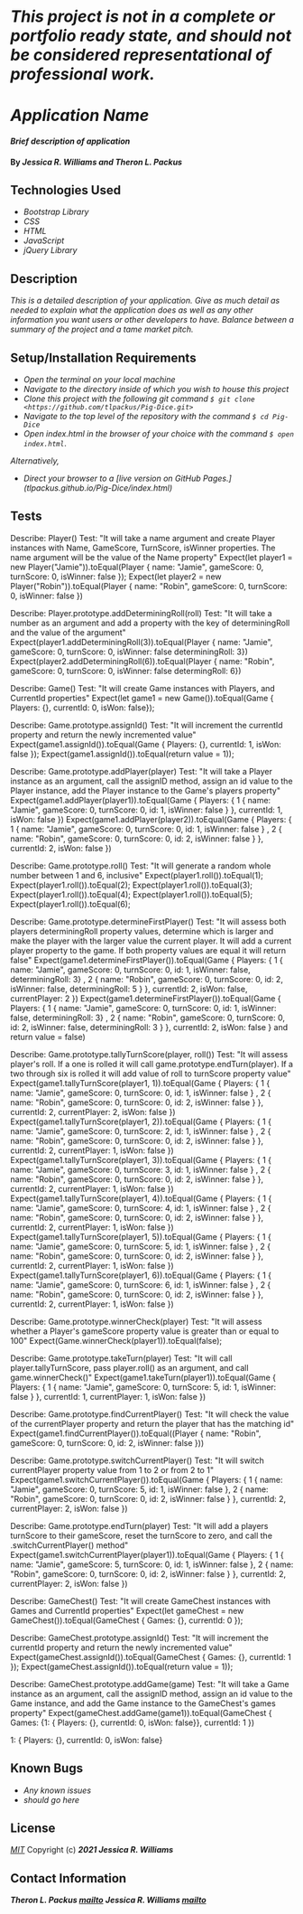 # _This project is not in a complete or portfolio ready state, and should not be considered representational of professional work._

# _Application Name_

#### _Brief description of application_

#### By _**Jessica R. Williams and Theron L. Packus**_

## Technologies Used

* _Bootstrap Library_
* _CSS_
* _HTML_
* _JavaScript_
* _jQuery Library_

## Description

_This is a detailed description of your application. Give as much detail as needed to explain what the application does as well as any other information you want users or other developers to have. Balance between a summary of the project and a tame market pitch._

## Setup/Installation Requirements
>
* _Open the terminal on your local machine_
* _Navigate to the directory inside of which you wish to house this project_
* _Clone this project with the following git command `$ git clone <https://github.com/tlpackus/Pig-Dice.git>`_
* _Navigate to the top level of the repository with the command `$ cd Pig-Dice`_
* _Open index.html in the browser of your choice with the command `$ open index.html`_.

_Alternatively,_

* _Direct your browser to a [live version on GitHub Pages.] (tlpackus.github.io/Pig-Dice/index.html)_


## Tests

Describe: Player()
Test: "It will take a name argument and create Player instances with Name, GameScore, TurnScore, isWinner properties. The name argument will be the value of the Name property"
Expect(let player1 = new Player("Jamie")).toEqual(Player { name: "Jamie", gameScore: 0, turnScore: 0, isWinner: false });
Expect(let player2 = new Player("Robin")).toEqual(Player { name: "Robin", gameScore: 0, turnScore: 0, isWinner: false })

Describe: Player.prototype.addDeterminingRoll(roll)
Test: "It will take a number as an argument and add a property with the key of determiningRoll and the value of the argument"
Expect(player1.addDeterminingRoll(3)).toEqual(Player { name: "Jamie", gameScore: 0, turnScore: 0, isWinner: false determiningRoll: 3})
Expect(player2.addDeterminingRoll(6)).toEqual(Player { name: "Robin", gameScore: 0, turnScore: 0, isWinner: false determingRoll: 6})

Describe: Game()
Test: "It will create Game instances with Players, and CurrentId properties"
Expect(let game1 = new Game()).toEqual(Game { Players: {}, currentId: 0, isWon: false});

Describe: Game.prototype.assignId()
Test: "It will increment the currentId property and return the newly incremented value"
Expect(game1.assignId()).toEqual(Game { Players: {}, currentId: 1, isWon: false });
Expect(game1.assignId()).toEqual(return value = 1));

Describe: Game.prototype.addPlayer(player)
Test: "It will take a Player instance as an argument, call the assignID method, assign an id value to the Player instance, add the Player instance to the Game's players property"
Expect(game1.addPlayer(player1)).toEqual(Game { Players: { 1 { name: "Jamie", gameScore: 0, turnScore: 0, id: 1, isWinner: false } }, currentId: 1, isWon: false })
Expect(game1.addPlayer(player2)).toEqual(Game { Players: { 1 { name: "Jamie", gameScore: 0, turnScore: 0, id: 1, isWinner: false } , 2 { name: "Robin", gameScore: 0, turnScore: 0, id: 2, isWinner: false } }, currentId: 2, isWon: false })

Describe: Game.prototype.roll()
Test: "It will generate a random whole number between 1 and 6, inclusive"
Expect(player1.roll()).toEqual(1);
Expect(player1.roll()).toEqual(2);
Expect(player1.roll()).toEqual(3);
Expect(player1.roll()).toEqual(4);
Expect(player1.roll()).toEqual(5);
Expect(player1.roll()).toEqual(6);

Describe: Game.prototype.determineFirstPlayer()
Test: "It will assess both players determiningRoll property values, determine which is larger and make the player with the larger value the current player. It will add a current player property to the game. If both property values are equal it will return false"
Expect(game1.determineFirstPlayer()).toEqual(Game { Players: { 1 { name: "Jamie", gameScore: 0, turnScore: 0, id: 1, isWinner: false, determiningRoll: 3} , 2 { name: "Robin", gameScore: 0, turnScore: 0, id: 2, isWinner: false, determiningRoll: 5 } }, currentId: 2, isWon: false, currentPlayer: 2 })
Expect(game1.determineFirstPlayer()).toEqual(Game { Players: { 1 { name: "Jamie", gameScore: 0, turnScore: 0, id: 1, isWinner: false, determiningRoll: 3} , 2 { name: "Robin", gameScore: 0, turnScore: 0, id: 2, isWinner: false, determiningRoll: 3 } }, currentId: 2, isWon: false } and return value = false)

Describe: Game.prototype.tallyTurnScore(player, roll())
Test: "It will assess player's roll. If a one is rolled it will call game.prototype.endTurn(player). If a two through six is rolled it will add value of roll to turnScore property value"
Expect(game1.tallyTurnScore(player1, 1)).toEqual(Game { Players: { 1 { name: "Jamie", gameScore: 0, turnScore: 0, id: 1, isWinner: false } , 2 { name: "Robin", gameScore: 0, turnScore: 0, id: 2, isWinner: false } }, currentId: 2, currentPlayer: 2, isWon: false })
Expect(game1.tallyTurnScore(player1, 2)).toEqual(Game { Players: { 1 { name: "Jamie", gameScore: 0, turnScore: 2, id: 1, isWinner: false } , 2 { name: "Robin", gameScore: 0, turnScore: 0, id: 2, isWinner: false } }, currentId: 2, currentPlayer: 1, isWon: false })
Expect(game1.tallyTurnScore(player1, 3)).toEqual(Game { Players: { 1 { name: "Jamie", gameScore: 0, turnScore: 3, id: 1, isWinner: false } , 2 { name: "Robin", gameScore: 0, turnScore: 0, id: 2, isWinner: false } }, currentId: 2, currentPlayer: 1, isWon: false })
Expect(game1.tallyTurnScore(player1, 4)).toEqual(Game { Players: { 1 { name: "Jamie", gameScore: 0, turnScore: 4, id: 1, isWinner: false } , 2 { name: "Robin", gameScore: 0, turnScore: 0, id: 2, isWinner: false } }, currentId: 2, currentPlayer: 1, isWon: false })
Expect(game1.tallyTurnScore(player1, 5)).toEqual(Game { Players: { 1 { name: "Jamie", gameScore: 0, turnScore: 5, id: 1, isWinner: false } , 2 { name: "Robin", gameScore: 0, turnScore: 0, id: 2, isWinner: false } }, currentId: 2, currentPlayer: 1, isWon: false })
Expect(game1.tallyTurnScore(player1, 6)).toEqual(Game { Players: { 1 { name: "Jamie", gameScore: 0, turnScore: 6, id: 1, isWinner: false } , 2 { name: "Robin", gameScore: 0, turnScore: 0, id: 2, isWinner: false } }, currentId: 2, currentPlayer: 1, isWon: false })

Describe: Game.prototype.winnerCheck(player)
Test: "It will assess whether a Player's gameScore property value is greater than or equal to 100"
Expect(Game.winnerCheck(player1)).toEqual(false);

Describe: Game.prototype.takeTurn(player)
Test: "It will call player.tallyTurnScore, pass player.roll() as an argument, and call game.winnerCheck()"
Expect(game1.takeTurn(player1)).toEqual(Game { Players: { 1 { name: "Jamie", gameScore: 0, turnScore: 5, id: 1, isWinner: false } }, currentId: 1, currentPlayer: 1, isWon: false })

Describe: Game.prototype.findCurrentPlayer()
Test: "It will check the value of the currentPlayer property and return the player that has the matching id"
Expect(game1.findCurrentPlayer()).toEqual((Player { name: "Robin", gameScore: 0, turnScore: 0, id: 2, isWinner: false }))

Describe: Game.prototype.switchCurrentPlayer()
Test: "It will switch currentPlayer property value from 1 to 2 or from 2 to 1"
Expect(game1.switchCurrentPlayer()).toEqual(Game { Players: { 1 { name: "Jamie", gameScore: 0, turnScore: 5, id: 1, isWinner: false }, 2 { name: "Robin", gameScore: 0, turnScore: 0, id: 2, isWinner: false } }, currentId: 2, currentPlayer: 2, isWon: false })

Describe: Game.prototype.endTurn(player)
Test: "It will add a players turnScore to their gameScore, reset the turnScore to zero, and call the .switchCurrentPlayer() method"
Expect(game1.switchCurrentPlayer(player1)).toEqual(Game { Players: { 1 { name: "Jamie", gameScore: 5, turnScore: 0, id: 1, isWinner: false }, 2 { name: "Robin", gameScore: 0, turnScore: 0, id: 2, isWinner: false } }, currentId: 2, currentPlayer: 2, isWon: false })

Describe: GameChest()
Test: "It will create GameChest instances with Games and CurrentId properties"
Expect(let gameChest = new GameChest()).toEqual(GameChest { Games: {}, currentId: 0 });

Describe: GameChest.prototype.assignId()
Test: "It will increment the currentId property and return the newly incremented value"
Expect(gameChest.assignId()).toEqual(GameChest { Games: {}, currentId: 1 });
Expect(gameChest.assignId()).toEqual(return value = 1));

Describe: GameChest.prototype.addGame(game)
Test: "It will take a Game instance as an argument, call the assignID method, assign an id value to the Game instance, and add the Game instance to the GameChest's games property"
Expect(gameChest.addGame(game1)).toEqual(GameChest { Games: {1: { Players: {}, currentId: 0, isWon: false}}, currentId: 1 })


1: { Players: {}, currentId: 0, isWon: false}
## Known Bugs

* _Any known issues_
* _should go here_

## License
*[MIT](https://choosealicense.com/licenses/mit/)*
Copyright (c) **_2021 Jessica R. Williams_**
## Contact Information
**_Theron L. Packus [mailto](mailto:tlpackus@gmail.com)_**
**_Jessica R. Williams [mailto](mailto:jessicarubinwilliams@gmail.com)_**
